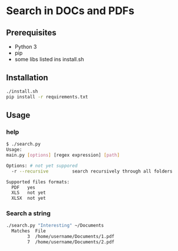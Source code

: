# Search in DOCs and PDFs

## Prerequisites
* Python 3
* pip
* some libs listed ins install.sh

## Installation
```bash
./install.sh
pip install -r requirements.txt
```

## Usage
### help
```bash
$ ./search.py
Usage:
main.py [options] [regex expression] [path]

Options: # not yet suppored
  -r --recursive         search recursively through all folders

Supported files formats:
  PDF   yes
  XLS   not yet
  XLSX  not yet
```

### Search a string
```bash
./search.py "Interesting" ~/Documents
  Matches  File
        3  /home/username/Documents/1.pdf
        7  /home/username/Documents/2.pdf
```